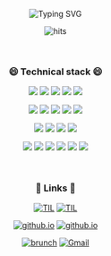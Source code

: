 
<div align=center>

![Typing SVG](https://readme-typing-svg.herokuapp.com?lines=Munju's+learning+challenge+😝)

</div>

<div align=center>

![hits](https://myhits.vercel.app/api/hit/https%3A%2F%2Fgithub.com%2Fannmunju?color=green&label=hits&size=medium)
 
</div>

<br>

<div align=center>
   
### 😄 Technical stack 😄

![](https://img.shields.io/badge/Python-3776AB?style=flat-square&logo=Python&logoColor=white)
<img src="https://img.shields.io/badge/Django-092E20?style=flat-square&logo=Django&logoColor=white"/></a>
<img src="https://img.shields.io/badge/Mysql-E6B91E?style=flat-square&logo=MySql&logoColor=white"/></a>
<img src="https://img.shields.io/badge/Pandas-150458?style=flat-square&logo=Pandas&logoColor=white"/></a>
<img src="https://img.shields.io/badge/Numpy-013243?style=flat-square&logo=Numpy&logoColor=white"/></a>
<!-- 데이터 엔지니어 관련 기술 스택 -->
<img src="https://img.shields.io/badge/Airflow-017CEE?style=flat-square&logo=Apache%20Airflow&logoColor=white"/></a>
<img src="https://img.shields.io/badge/Spark-E25A1C?style=flat-square&logo=Apache%20Spark&logoColor=white"/></a>
<img src="https://img.shields.io/badge/Hadoop-66CCFF?style=flat-square&logo=Apache%20Hadoop&logoColor=white"/></a>
<img src="https://img.shields.io/badge/Redshift-8C1C26?style=flat-square&logo=Amazon%20Redshift&logoColor=white"/></a>
<img src="https://img.shields.io/badge/Kafka-231F20?style=flat-square&logo=Apache%20Kafka&logoColor=white"/></a>
<!-- 데이터베이스 관련 기술 스택 -->
<img src="https://img.shields.io/badge/PostgreSQL-336791?style=flat-square&logo=PostgreSQL&logoColor=white"/></a>
<img src="https://img.shields.io/badge/DynamoDB-4053D6?style=flat-square&logo=Amazon%20DynamoDB&logoColor=white"/></a>
<img src="https://img.shields.io/badge/Redis-DC382D?style=flat-square&logo=Redis&logoColor=white"/></a>
<img src="https://img.shields.io/badge/SQLite-003B57?style=flat-square&logo=SQLite&logoColor=white"/></a>
<!-- AWS 관련 기술 -->
<img src="https://img.shields.io/badge/AWS-232F3E?style=flat-square&logo=Amazon%20AWS&logoColor=white"/></a>
<img src="https://img.shields.io/badge/EC2-FF9900?style=flat-square&logo=Amazon%20EC2&logoColor=white"/></a>
<img src="https://img.shields.io/badge/S3-569A31?style=flat-square&logo=Amazon%20S3&logoColor=white"/></a>
<img src="https://img.shields.io/badge/Lambda-FF9900?style=flat-square&logo=AWS%20Lambda&logoColor=white"/></a>
<img src="https://img.shields.io/badge/RDS-527FFF?style=flat-square&logo=Amazon%20RDS&logoColor=white"/></a>
<img src="https://img.shields.io/badge/CloudWatch-FF4F8B?style=flat-square&logo=Amazon%20CloudWatch&logoColor=white"/></a>

</div>

<br>

<div align=center>

### 🌱 Links 🌱

[![TIL](https://img.shields.io/badge/TIL:2024-Here-green?style=for-the-badge)](https://github.com/annmunju/annmunju/tree/main/TIL/2024)
[![TIL](https://img.shields.io/badge/TIL:2025-Here-pink?style=for-the-badge)](https://github.com/annmunju/annmunju/tree/main/TIL/2025)

[![github.io](https://img.shields.io/badge/Github_blog-Here-blue?style=for-the-badge)](https://annmunju.github.io)
[![github.io](https://img.shields.io/badge/Tistory_Blog-Here-skyblue?style=for-the-badge)](https://mungdo-log.tistory.com)

[![brunch](https://img.shields.io/badge/Brunch-Here-yellow?style=for-the-badge)](https://brunch.co.kr/@annmunju)
[![Gmail](https://img.shields.io/badge/Gmail-Here-red?style=for-the-badge)](mailto:ahnmunju@gmail.com)

</div>
